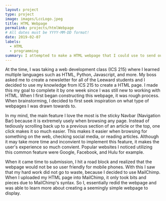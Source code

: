```yaml
---
layout: project
type: project
image: images/LccLogo.jpeg
title: HTML Webpage
permalink: projects/htmlWebpage
# All dates must be YYYY-MM-DD format!
date: 2019-02-07
labels:
  - HTML
  - programming
summary: I attempted to make a HTML webpage that I could use to send out newsletters to the ASNS students.
---
```

<!--
<div class="ui small rounded images">
  <img class="ui image" src="../images/micromouse-robot.png">
  <img class="ui image" src="../images/micromouse-robot-2.jpg">
  <img class="ui image" src="../images/micromouse.jpg">
  <img class="ui image" src="../images/micromouse-circuit.png">
</div>
--->

At the time, I was taking a web development class (ICS 215) where I learned multiple languages such as HTML, Python, Javascript, and more. My boss asked me to create a newsletter for all of the Leeward students and I decided to use my knowledge from ICS 215 to create a HTML page. I made this my goal to complete it by one week since I was still new to working with HTML. When I first began constructing this webpage, it was rough process. When brainstorming, I decided to first seek inspiration on what type of webpages I was drawn towards to.

In my mind, the main feature I love the most is the sticky Navbar (Navigation Bar) because it is extremely usely when browsing any page. Instead of tediously scrolling back up to a previous section of an article or the top, one click makes it so much easier. This makes it easier when browsing for something on the web, checking social media, or reading articles. Although it may take more time and inconvient to implement this feature, it makes the user's experience so much convient. Popular websites I noticed utilizing this common feature were Google, Facebook, and Hulu for example.

When it came time to submission, I hit a road block and realized that the webpage would not be so user friendly for mobile phones. With this I saw that my hard work did not go to waste, because I decided to use MailChimp. When I uploaded my HTML page into MailChimp, it only took bits and pieces due to MailChimp's syntax. So I, essentially redid the webpage and was able to learn more about creating a seemingly simple webpage to display.
